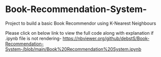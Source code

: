 # Book-Recommendation-System-
Project to build a basic Book Recommendor using K-Nearest Neighbours 

Please click on below link to view the full code along with explanation if .ipynb file is not rendering-
https://nbviewer.org/github/debstS/Book-Recommendation-System-/blob/main/Book%20Recommendation%20System.ipynb



